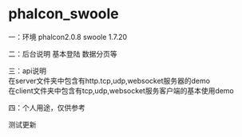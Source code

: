 # phalcon_swoole


一：环境
    phalcon2.0.8 
    swoole 1.7.20

二：后台说明
    基本登陆
    数据分页等
   
三：api说明<br/>
    在server文件夹中包含有http.tcp,udp,websocket服务器的demo<br/>
    在client文件夹中包含有tcp,udp,websocket服务客户端的基本使用demo
   
四：个人用途，仅供参考

测试更新
   




   
